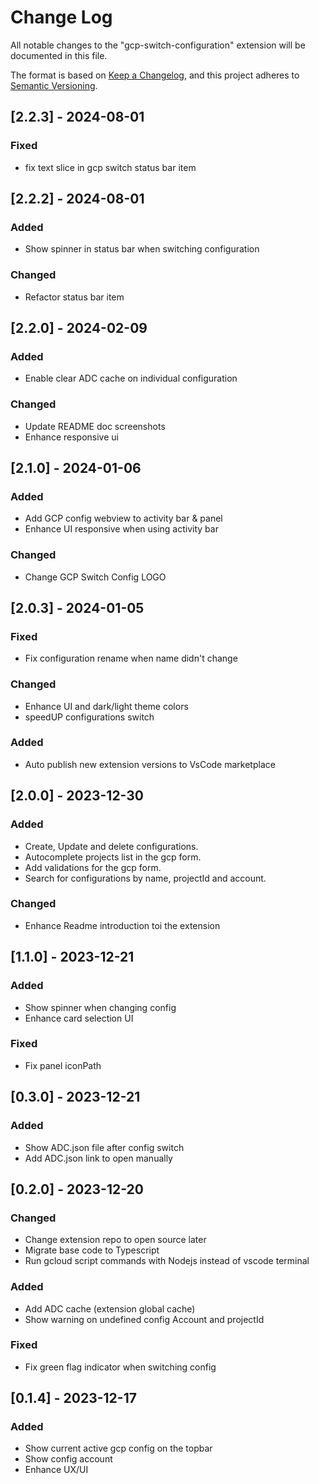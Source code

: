 # Change Log

All notable changes to the "gcp-switch-configuration" extension will be documented in this file.

The format is based on [Keep a Changelog](https://keepachangelog.com/en/1.0.0/),
and this project adheres to [Semantic Versioning](https://semver.org/spec/v2.0.0.html).

## [2.2.3] - 2024-08-01

### Fixed

- fix text slice in gcp switch status bar item

## [2.2.2] - 2024-08-01

### Added

- Show spinner in status bar when switching configuration

### Changed

- Refactor status bar item

## [2.2.0] - 2024-02-09

### Added

- Enable clear ADC cache on individual configuration

### Changed

- Update README doc screenshots
- Enhance responsive ui

## [2.1.0] - 2024-01-06

### Added

- Add GCP config webview to activity bar & panel
- Enhance UI responsive when using activity bar

### Changed

- Change GCP Switch Config LOGO

## [2.0.3] - 2024-01-05

### Fixed

- Fix configuration rename when name didn't change

### Changed

- Enhance UI and dark/light theme colors
- speedUP configurations switch

### Added

- Auto publish new extension versions to VsCode marketplace

## [2.0.0] - 2023-12-30

### Added

- Create, Update and delete configurations.
- Autocomplete projects list in the gcp form.
- Add validations for the gcp form.
- Search for configurations by name, projectId and account.

### Changed

- Enhance Readme introduction toi the extension

## [1.1.0] - 2023-12-21

### Added

- Show spinner when changing config
- Enhance card selection UI

### Fixed

- Fix panel iconPath

## [0.3.0] - 2023-12-21

### Added

- Show ADC.json file after config switch
- Add ADC.json link to open manually

## [0.2.0] - 2023-12-20

### Changed

- Change extension repo to open source later
- Migrate base code to Typescript
- Run gcloud script commands with Nodejs instead of vscode terminal

### Added

- Add ADC cache (extension global cache)
- Show warning on undefined config Account and projectId

### Fixed

- Fix green flag indicator when switching config

## [0.1.4] - 2023-12-17

### Added

- Show current active gcp config on the topbar
- Show config account
- Enhance UX/UI
